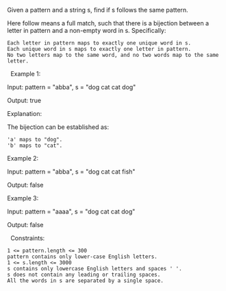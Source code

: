Given a pattern and a string s, find if s follows the same pattern.

Here follow means a full match, such that there is a bijection between a letter in pattern and a non-empty word in s. Specifically:


	Each letter in pattern maps to exactly one unique word in s.
	Each unique word in s maps to exactly one letter in pattern.
	No two letters map to the same word, and no two words map to the same letter.


 
Example 1:


Input: pattern = "abba", s = "dog cat cat dog"

Output: true

Explanation:

The bijection can be established as:


	'a' maps to "dog".
	'b' maps to "cat".



Example 2:


Input: pattern = "abba", s = "dog cat cat fish"

Output: false


Example 3:


Input: pattern = "aaaa", s = "dog cat cat dog"

Output: false


 
Constraints:


	1 <= pattern.length <= 300
	pattern contains only lower-case English letters.
	1 <= s.length <= 3000
	s contains only lowercase English letters and spaces ' '.
	s does not contain any leading or trailing spaces.
	All the words in s are separated by a single space.

